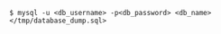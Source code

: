 <!-- usedin: [ _includes/_inlines/Tutorials/common/1970-09-26-manage-backups] - layout:code post: 1970-09-26-manage-backups_mysql-database -->

```
$ mysql -u <db_username> -p<db_password> <db_name> </tmp/database_dump.sql>
```
